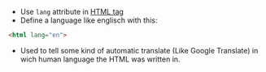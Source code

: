 - Use `lang` attribute in [HTML tag](common-tags.md) 
- Define a language like englisch with this:
```html
<html lang="en">
```

- Used to tell some kind of automatic translate (Like Google Translate) in wich human language the HTML was written in.